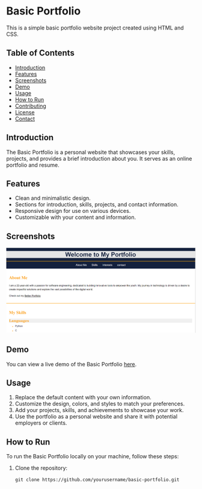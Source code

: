 # Basic Portfolio

This is a simple basic portfolio website project created using HTML and CSS.

## Table of Contents

- [Introduction](#introduction)
- [Features](#features)
- [Screenshots](#screenshots)
- [Demo](#demo)
- [Usage](#usage)
- [How to Run](#how-to-run)
- [Contributing](#contributing)
- [License](#license)
- [Contact](#contact)

## Introduction

The Basic Portfolio is a personal website that showcases your skills, projects, and provides a brief introduction about you. It serves as an online portfolio and resume.

## Features

- Clean and minimalistic design.
- Sections for introduction, skills, projects, and contact information.
- Responsive design for use on various devices.
- Customizable with your content and information.

## Screenshots

![Portfolio Screenshot](/basicportfolio.png)

## Demo

You can view a live demo of the Basic Portfolio [here](https://transcendent-genie-32a93d.netlify.app/).

## Usage

1. Replace the default content with your own information.
2. Customize the design, colors, and styles to match your preferences.
3. Add your projects, skills, and achievements to showcase your work.
4. Use the portfolio as a personal website and share it with potential employers or clients.

## How to Run

To run the Basic Portfolio locally on your machine, follow these steps:

1. Clone the repository:

   ```shell
   git clone https://github.com/yourusername/basic-portfolio.git
